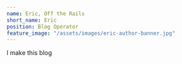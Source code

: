 ```yaml
---
name: Eric, Off the Rails
short_name: Eric
position: Blog Operator
feature_image: "/assets/images/eric-author-banner.jpg"
---
```

I make this blog
